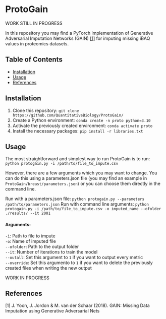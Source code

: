 # ProtoGain
WORK STILL IN PROGRESS

In this repository you may find a PyTorch implementation of Generative Adversarial Imputation Networks (GAIN) [[1]](#1) for imputing missing iBAQ values in proteomics datasets.

## Table of Contents

- [Installation](#installation)
- [Usage](#usage)
- [References](#reference)

## Installation

1. Clone this repository:  `git clone https://github.com/QuantitativeBiology/ProtoGain/`
2. Create a Python environment: `conda create -n proto python=3.10`
3. Activate the previously created environment: `conda activate proto`
4. Install the necessary packages: `pip install -r libraries.txt`


## Usage

The most straightforward and simplest way to run ProtoGain is to run: `python protogain.py -i /path/to/file_to_impute.csv`


However, there are a few arguments which you may want to change. You can do this using a parameters.json file (you may find an example in `ProtoGain/breast/parameters.json`) or you can choose them directly in the command line.

Run with a parameters.json file: `python protogain.py --parameters /path/to/parameters.json`
Run with command line arguments: `python protogain.py -i /path/to/file_to_impute.csv -o imputed_name --ofolder ./results/ --it 2001`

#### Arguments:

`-i`: Path to file to impute<br> 
`-o`: Name of imputed file<br> 
`--ofolder`: Path to the output folder<br> 
`--it`: Number of iterations to train the model<br> 
`--outall`: Set this argument to `1` if you want to output every metric<br> 
`--override`: Set this argumento to `1` if you want to delete the previously created files when writing the new output<br> 

WORK IN PROGRESS



## References
<a id="1">[1]</a> 
J. Yoon, J. Jordon & M. van der Schaar (2018). GAIN: Missing Data Imputation using Generative Adversarial Nets
